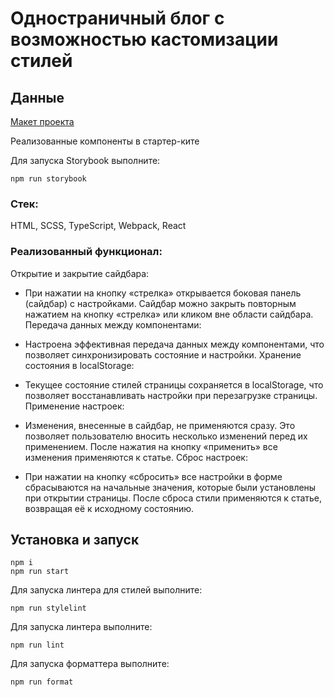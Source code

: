 # Одностраничный блог с возможностью кастомизации стилей

## Данные

[Макет проекта](https://www.figma.com/file/FEeiiGLOsE7ktXbPpBxYoD/Custom-dropdown?type=design&node-id=0%3A1&mode=design&t=eXRJnWC6Xsuw0qR4-1)

Реализованные компоненты в стартер-ките

Для запуска Storybook выполните:

```
npm run storybook
```

### Стек:

HTML, SCSS, TypeScript, Webpack, React

### Реализованный функционал:

Открытие и закрытие сайдбара:

- При нажатии на кнопку «стрелка» открывается боковая панель (сайдбар) с настройками.
  Сайдбар можно закрыть повторным нажатием на кнопку «стрелка» или кликом вне области сайдбара.
  Передача данных между компонентами:

- Настроена эффективная передача данных между компонентами, что позволяет синхронизировать состояние и настройки.
  Хранение состояния в localStorage:

- Текущее состояние стилей страницы сохраняется в localStorage, что позволяет восстанавливать настройки при перезагрузке страницы.
  Применение настроек:

- Изменения, внесенные в сайдбар, не применяются сразу. Это позволяет пользователю вносить несколько изменений перед их применением.
  После нажатия на кнопку «применить» все изменения применяются к статье.
  Сброс настроек:

- При нажатии на кнопку «сбросить» все настройки в форме сбрасываются на начальные значения, которые были установлены при открытии страницы.
  После сброса стили применяются к статье, возвращая её к исходному состоянию.

## Установка и запуск

```
npm i
npm run start
```

Для запуска линтера для стилей выполните:

```
npm run stylelint
```

Для запуска линтера выполните:

```
npm run lint
```

Для запуска форматтера выполните:

```
npm run format
```
